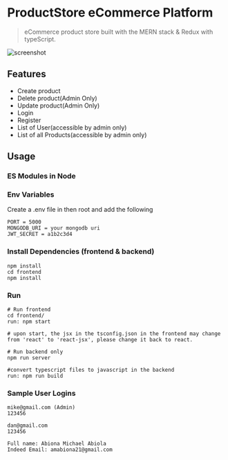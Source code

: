 # ProductStore eCommerce Platform

> eCommerce product store built with the MERN stack & Redux with typeScript.

![screenshot](https://gitlab.com/abionamike/firegram/-/blob/master/upload/screenshot.png)

## Features

- Create product
- Delete product(Admin Only)
- Update product(Admin Only)
- Login
- Register
- List of User(accessible by admin only)
- List of all Products(accessible by admin only)

## Usage

### ES Modules in Node

### Env Variables

Create a .env file in then root and add the following

```
PORT = 5000
MONGODB_URI = your mongodb uri
JWT_SECRET = a1b2c3d4
```

### Install Dependencies (frontend & backend)

```
npm install
cd frontend
npm install
```

### Run

```
# Run frontend
cd frontend/
run: npm start

# upon start, the jsx in the tsconfig.json in the frontend may change from 'react' to 'react-jsx', please change it back to react.

# Run backend only
npm run server

#convert typescript files to javascript in the backend
run: npm run build

```

### Sample User Logins

```
mike@gmail.com (Admin)
123456

dan@gmail.com
123456
```

```
Full name: Abiona Michael Abiola
Indeed Email: amabiona21@gmail.com
